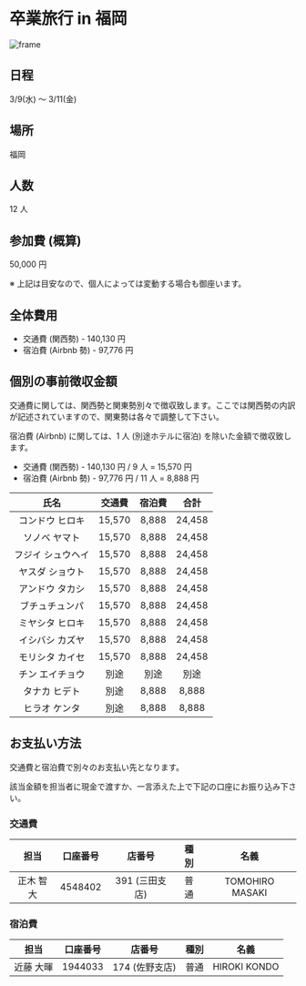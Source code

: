 # 卒業旅行 in 福岡

![frame](https://user-images.githubusercontent.com/50824354/152631783-40672f1f-907b-48b6-9dc1-90bbd455990b.png)

## 日程

3/9(水) 〜 3/11(金)

## 場所

福岡

## 人数

12 人

## 参加費 (概算)

50,000 円

※ 上記は目安なので、個人によっては変動する場合も御座います。

## 全体費用

- 交通費 (関西勢) - 140,130 円
- 宿泊費 (Airbnb 勢) - 97,776 円

## 個別の事前徴収金額

交通費に関しては、関西勢と関東勢別々で徴収致します。ここでは関西勢の内訳が記述されていますので、関東勢は各々で調整して下さい。

宿泊費 (Airbnb) に関しては、1 人 (別途ホテルに宿泊) を除いた金額で徴収致します。

- 交通費 (関西勢) - 140,130 円 / 9 人 = 15,570 円
- 宿泊費 (Airbnb 勢) - 97,776 円 / 11 人 = 8,888 円

|       氏名        | 交通費 | 宿泊費 |  合計  |
| :---------------: | :----: | :----: | :----: |
|  コンドウ ヒロキ  | 15,570 | 8,888  | 24,458 |
|   ソノベ ヤマト   | 15,570 | 8,888  | 24,458 |
| フジイ シュウヘイ | 15,570 | 8,888  | 24,458 |
|  ヤスダ ショウト  | 15,570 | 8,888  | 24,458 |
|  アンドウ タカシ  | 15,570 | 8,888  | 24,458 |
|  ブチュチュンパ   | 15,570 | 8,888  | 24,458 |
|  ミヤシタ ヒロキ  | 15,570 | 8,888  | 24,458 |
|  イシバシ カズヤ  | 15,570 | 8,888  | 24,458 |
|  モリシタ カイセ  | 15,570 | 8,888  | 24,458 |
|  チン エイチョウ  |  別途  |  別途  |  別途  |
|   タナカ ヒデト   |  別途  | 8,888  | 8,888  |
|   ヒラオ ケンタ   |  別途  | 8,888  | 8,888  |

## お支払い方法

交通費と宿泊費で別々のお支払い先となります。

該当金額を担当者に現金で渡すか、一言添えた上で下記の口座にお振り込み下さい。

### 交通費

|   担当    | 口座番号 |     店番号     | 種別 |      名義       |
| :-------: | :------: | :------------: | :--: | :-------------: |
| 正木 智大 | 4548402  | 391 (三田支店) | 普通 | TOMOHIRO MASAKI |

### 宿泊費

|   担当    | 口座番号 |     店番号     | 種別 |     名義     |
| :-------: | :------: | :------------: | :--: | :----------: |
| 近藤 大暉 | 1944033  | 174 (佐野支店) | 普通 | HIROKI KONDO |
